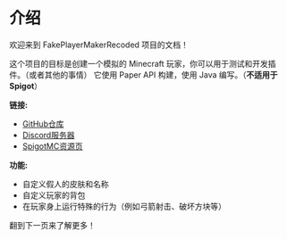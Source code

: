 # 介绍

欢迎来到 FakePlayerMakerRecoded 项目的文档！

这个项目的目标是创建一个模拟的 Minecraft 玩家，你可以用于测试和开发插件。（或者其他的事情）
它使用 Paper API 构建，使用 Java 编写。（**不适用于 Spigot**）

**链接:**
- [GitHub仓库](https://github.com/LinsMinecraftStudio/FakePlayerMakerRecoded)
- [Discord服务器](https://discord.gg/W36MJhBtGy)
- [SpigotMC资源页](https://www.spigotmc.org/resources/fakeplayermaker-recoded-%E2%AD%90more-controls-%E2%AD%90.111767/)

**功能:**
- 自定义假人的皮肤和名称
- 自定义玩家的背包
- 在玩家身上运行特殊的行为（例如弓箭射击、破坏方块等）

翻到下一页来了解更多！